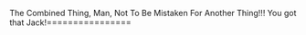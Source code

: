 The Combined Thing, Man, Not To Be Mistaken For Another Thing!!! You got that Jack!================
